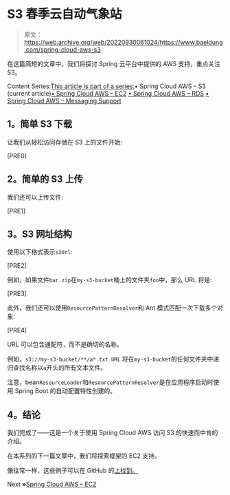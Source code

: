 # S3 春季云自动气象站

> 原文：<https://web.archive.org/web/20220930061024/https://www.baeldung.com/spring-cloud-aws-s3>

在这篇简短的文章中，我们将探讨 Spring 云平台中提供的 AWS 支持，重点关注 S3。

Content Series:[This article is part of a series:](javascript:void(0);)• Spring Cloud AWS – S3 (current article)[• Spring Cloud AWS – EC2](/web/20220626081329/https://www.baeldung.com/spring-cloud-aws-ec2)
[• Spring Cloud AWS – RDS](/web/20220626081329/https://www.baeldung.com/spring-cloud-aws-rds)
[• Spring Cloud AWS – Messaging Support](/web/20220626081329/https://www.baeldung.com/spring-cloud-aws-messaging)

## **1。简单 S3 下载**

让我们从轻松访问存储在 S3 上的文件开始:

[PRE0]

## **2。简单的 S3 上传**

我们还可以上传文件:

[PRE1]

## **3。S3 网址结构**

使用以下格式表示`s3Url`:

[PRE2]

例如，如果文件`bar.zip`在`my-s3-bucket`桶上的文件夹`foo`中，那么 URL 将是:

[PRE3]

此外，我们还可以使用`ResourcePatternResolver`和 Ant 模式匹配一次下载多个对象:

[PRE4]

URL 可以包含通配符，而不是确切的名称。

例如，`s3://my-s3-bucket/**/a*.txt URL` 将在`my-s3-bucket`的任何文件夹中递归查找名称以`a`开头的所有文本文件。

注意，bean`ResourceLoader`和`ResourcePatternResolver`是在应用程序启动时使用 Spring Boot 的自动配置特性创建的。

## **4。结论**

我们完成了——这是一个关于使用 Spring Cloud AWS 访问 S3 的快速而中肯的介绍。

在本系列的下一篇文章中，我们将探索框架的 EC2 支持。

像往常一样，这些例子可以在 GitHub 的[上找到。](https://web.archive.org/web/20220626081329/https://github.com/eugenp/tutorials/tree/master/spring-cloud-modules/spring-cloud-aws)

Next **»**[Spring Cloud AWS – EC2](/web/20220626081329/https://www.baeldung.com/spring-cloud-aws-ec2)